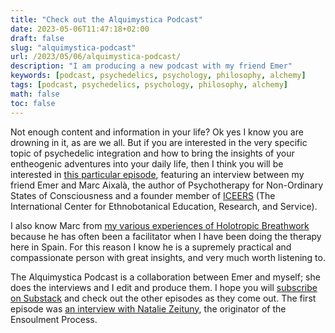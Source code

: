 ```yaml
---
title: "Check out the Alquimystica Podcast"
date: 2023-05-06T11:47:18+02:00
draft: false
slug: "alquimystica-podcast"
url: /2023/05/06/alquimystica-podcast/
description: "I am producing a new podcast with my friend Emer"
keywords: [podcast, psychedelics, psychology, philosophy, alchemy]
tags: [podcast, psychedelics, psychology, philosophy, alchemy]
math: false
toc: false
---
```


Not enough content and information in your life? Ok yes I know you are drowning in it, as are we all. But if you are interested in the very specific topic of psychedelic integration and how to bring the insights of your entheogenic adventures into your daily life, then I think you will be interested in [this particular episode](https://alquimystica.substack.com/p/ep-2-psychedelic-integration-interview), featuring an interview between my friend Emer and Marc Aixalà, the author of Psychotherapy for Non-Ordinary States of Consciousness and a founder member of [ICEERS](https://www.iceers.org/about-us/) (The International Center for Ethnobotanical Education, Research, and Service).

I also know Marc from [my various experiences of Holotropic Breathwork](https://guyjames.com/2014/08/24/eczema-as-koan-part-3-the-way-out/) because he has often been a facilitator when I have been doing the therapy here in Spain. For this reason I know he is a supremely practical and compassionate person with great insights, and very much worth listening to.

The Alquimystica Podcast is a collaboration between Emer and myself; she does the interviews and I edit and produce them. I hope you will [subscribe on Substack](https://alquimystica.substack.com/) and check out the other episodes as they come out. The first episode was [an interview with Natalie Zeituny](https://alquimystica.substack.com/p/alquimystica-ep-01-creating-reality), the originator of the Ensoulment Process.

